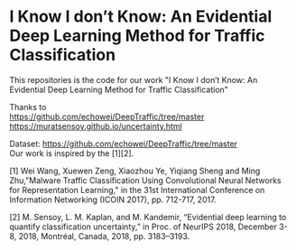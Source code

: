 # I Know I don’t Know: An Evidential Deep Learning Method for Traffic Classification
This repositories is the code for our work "I Know I don’t Know: An Evidential Deep Learning Method for Traffic Classification"

Thanks to  
https://github.com/echowei/DeepTraffic/tree/master  
https://muratsensoy.github.io/uncertainty.html
          
Dataset: https://github.com/echowei/DeepTraffic/tree/master  
Our work is inspired by the [1][2]. 

[1] Wei Wang, Xuewen Zeng, Xiaozhou Ye, Yiqiang Sheng and Ming Zhu,"Malware Traffic Classification Using Convolutional Neural Networks for Representation Learning," in the 31st International Conference on Information Networking (ICOIN 2017), pp. 712-717, 2017.

[2] M. Sensoy, L. M. Kaplan, and M. Kandemir, “Evidential deep learning to quantify classification uncertainty,” in Proc. of NeurIPS 2018, December 3-8, 2018, Montréal, Canada, 2018, pp. 3183–3193.

 
